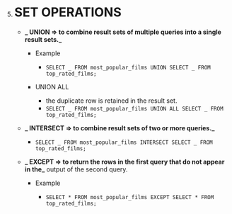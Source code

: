 5.  # SET OPERATIONS

    -   **_ UNION => to combine result sets of multiple queries into a single result sets._**

        -   Example

            -   `SELECT _ FROM most_popular_films UNION SELECT _ FROM top_rated_films;`

        -   UNION ALL

            -   the duplicate row is retained in the result set.
            -   `SELECT _ FROM most_popular_films UNION ALL SELECT _ FROM top_rated_films;`

    -   **_ INTERSECT => to combine result sets of two or more queries._**

        -   `SELECT _ FROM most_popular_films INTERSECT SELECT _ FROM top_rated_films;`

    -   **_ EXCEPT => to return the rows in the first query that do not appear in the_**
        output of the second query.

        -   Example

            -   `SELECT * FROM most_popular_films EXCEPT SELECT * FROM top_rated_films;`
